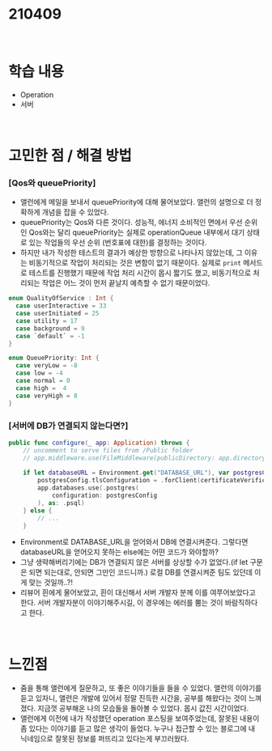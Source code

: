 # 210409

<br>

# 학습  내용

- Operation
- 서버

<br>

# 고민한 점 / 해결 방법

### [Qos와 queuePriority]

- 앨런에게 메일을 보내서 queuePriority에 대해 물어보았다. 앨런의 설명으로 더 정확하게 개념을 잡을 수 있었다.
- queuePriority는 Qos와 다른 것이다. 성능적, 에너지 소비적인 면에서 우선 순위인 Qos와는 달리 queuePriority는 실제로 operationQueue  내부에서 대기 상태로 있는 작업들의 우선 순위 (번호표에 대한)를 결정하는 것이다.
- 하지만 내가 작성한 테스트의  결과가 예상한  방향으로 나타나지 않았는데, 그 이유는 비동기적으로 작업이 처리되는 것은 변함이 없기 때문이다. 실제로 `print` 메서드로 테스트를 진행했기 때문에 작업 처리 시간이 몹시 짧기도 했고, 비동기적으로 처리되는 작업은 어느 것이 먼저 끝날지 예측할 수 없기 때문이었다.

```swift
enum QualityOfService : Int {
  case userInteractive = 33
  case userInitiated = 25
  case utility = 17
  case background = 9
  case `default` = -1
}

enum QueuePriority: Int {
  case veryLow = -8
  case low = -4
  case normal = 0
  case high =  4
  case veryHigh = 8
}
```

### [서버에 DB가 연결되지 않는다면?]

```swift
public func configure(_ app: Application) throws {
    // uncomment to serve files from /Public folder
    // app.middleware.use(FileMiddleware(publicDirectory: app.directory.publicDirectory))
    
    if let databaseURL = Environment.get("DATABASE_URL"), var postgresConfig = PostgresConfiguration(url: databaseURL) {
        postgresConfig.tlsConfiguration = .forClient(certificateVerification: .none)
        app.databases.use(.postgres(
            configuration: postgresConfig
        ), as: .psql)
    } else {
        // ...
    }
```

- Environment로 DATABASE_URL을 얻어와서 DB에 연결시켜준다. 그렇다면 databaseURL을 얻어오지 못하는 else에는 어떤 코드가 와야할까?
- 그냥 생략해버리기에는 DB가 연결되지 않은 서버를 상상할 수가 없었다.(if let 구문은 되면 되는대로, 안되면 그만인 코드니까.) 로컬 DB를 연결시켜준 팀도 있던데 이게 맞는 것일까..?!
- 리뷰어 흰에게 물어보았고, 흰이 대신해서 서버 개발자 분께 이를 여쭈어보았다고 한다. 서버 개발자분이 이야기해주시길, 이 경우에는 에러를 뿜는 것이 바람직하다고 한다.

<br>

# 느낀점

- 줌을 통해 앨런에게 질문하고, 또 좋은 이야기들을 들을 수 있었다. 앨런의 이야기를 듣고 있자니, 앨런은 개발에 있어서 정말 진득한 시간을, 공부를 해왔다는 것이 느껴졌다. 지금껏 공부해온 나의 모습들을 돌아볼 수 있었다. 몹시 값진 시간이었다.
- 앨런에게 이전에 내가 작성했던 operation 포스팅을 보여주었는데, 잘못된 내용이 좀 있다는 이야기를 듣고 많은  생각이 들었다. 누구나 접근할 수 있는 블로그에 내 닉네임으로 잘못된 정보를 퍼뜨리고 있다는게 부끄러웠다.

<br>
